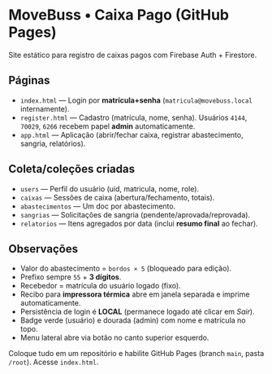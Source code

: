 
# MoveBuss • Caixa Pago (GitHub Pages)

Site estático para registro de caixas pagos com Firebase Auth + Firestore.

## Páginas
- `index.html` — Login por **matrícula+senha** (`matricula@movebuss.local` internamente).
- `register.html` — Cadastro (matrícula, nome, senha). Usuários `4144`, `70029`, `6266` recebem papel **admin** automaticamente.
- `app.html` — Aplicação (abrir/fechar caixa, registrar abastecimento, sangria, relatórios).

## Coleta/coleções criadas
- `users` — Perfil do usuário (uid, matricula, nome, role).
- `caixas` — Sessões de caixa (abertura/fechamento, totais).
- `abastecimentos` — Um doc por abastecimento.
- `sangrias` — Solicitações de sangria (pendente/aprovada/reprovada).
- `relatorios` — Itens agregados por data (inclui **resumo final** ao fechar).

## Observações
- Valor do abastecimento = `bordos × 5` (bloqueado para edição).
- Prefixo sempre `55` + **3 dígitos**.
- Recebedor = matrícula do usuário logado (fixo).
- Recibo para **impressora térmica** abre em janela separada e imprime automaticamente.
- Persistência de login é **LOCAL** (permanece logado até clicar em *Sair*).
- Badge verde (usuário) e dourada (admin) com nome e matrícula no topo.
- Menu lateral abre via botão no canto superior esquerdo.

Coloque tudo em um repositório e habilite GitHub Pages (branch `main`, pasta `/root`). Acesse `index.html`.
